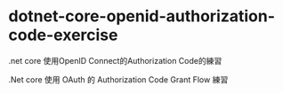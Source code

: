 # dotnet-core-openid-authorization-code-exercise
.net core 使用OpenID Connect的Authorization Code的練習

.Net core 使用 OAuth 的 Authorization Code Grant Flow 練習
